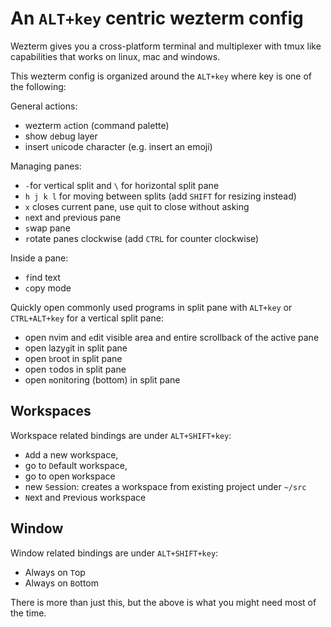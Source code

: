 # An `ALT+key` centric wezterm config

Wezterm gives you a cross-platform terminal and multiplexer with tmux like
capabilities that works on linux, mac and windows.

This wezterm config is organized around the `ALT+key` where key is one of the following:

General actions:

- wezterm `a`ction (command palette)
- show `d`ebug layer
- insert `u`nicode character (e.g. insert an emoji)

Managing panes:

- `-`for vertical split and `\` for horizontal split pane
- `h j k l` for moving between splits (add `SHIFT` for resizing instead)
- `x` closes current pane, use `q`uit to close without asking
- `n`ext and `p`revious pane
- `s`wap pane
- `r`otate panes clockwise (add `CTRL` for counter clockwise)

Inside a pane:

- `f`ind text
- `c`opy mode

Quickly open commonly used programs in split pane with `ALT+key` or
`CTRL+ALT+key` for a vertical split pane:

- open nvim and `e`dit visible area and entire scrollback of the active pane
- open lazy`g`it in split pane
- open `b`root in split pane
- open `t`odos in split pane
- open `m`onitoring (bottom) in split pane

## Workspaces

Workspace related bindings are under `ALT+SHIFT+key`:

- `A`dd a new workspace,
- go to `D`efault workspace,
- go to open `W`orkspace
- new `S`ession: creates a workspace from existing project under `~/src`
- `N`ext and `P`revious workspace

## Window

Window related bindings are under `ALT+SHIFT+key`:

- Always on `T`op
- Always on `B`ottom

There is more than just this, but the above is what you might need most of the time.
